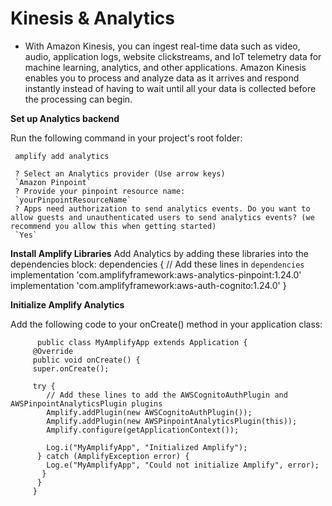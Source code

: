 # Kinesis & Analytics

* With Amazon Kinesis, you can ingest real-time data such as video, audio, application logs, website clickstreams, and IoT telemetry data for machine learning, analytics, and other applications. Amazon Kinesis enables you to process and analyze data as it arrives and respond instantly instead of having to wait until all your data is collected before the processing can begin.

**Set up Analytics backend**

Run the following command in your project's root folder:

     amplify add analytics

     ? Select an Analytics provider (Use arrow keys)
     `Amazon Pinpoint`
     ? Provide your pinpoint resource name: 
     `yourPinpointResourceName`
     ? Apps need authorization to send analytics events. Do you want to allow guests and unauthenticated users to send analytics events? (we recommend you allow this when getting started) 
     `Yes`

**Install Amplify Libraries**
Add Analytics by adding these libraries into the dependencies block:
       dependencies {
      // Add these lines in `dependencies`
      implementation 'com.amplifyframework:aws-analytics-pinpoint:1.24.0'
     implementation 'com.amplifyframework:aws-auth-cognito:1.24.0'
     }

**Initialize Amplify Analytics**    

Add the following code to your onCreate() method in your application class:

          public class MyAmplifyApp extends Application {
         @Override
         public void onCreate() {
         super.onCreate();

         try {
            // Add these lines to add the AWSCognitoAuthPlugin and AWSPinpointAnalyticsPlugin plugins
            Amplify.addPlugin(new AWSCognitoAuthPlugin());
            Amplify.addPlugin(new AWSPinpointAnalyticsPlugin(this));
            Amplify.configure(getApplicationContext());

            Log.i("MyAmplifyApp", "Initialized Amplify");
          } catch (AmplifyException error) {
            Log.e("MyAmplifyApp", "Could not initialize Amplify", error);
           }
          }
         }
